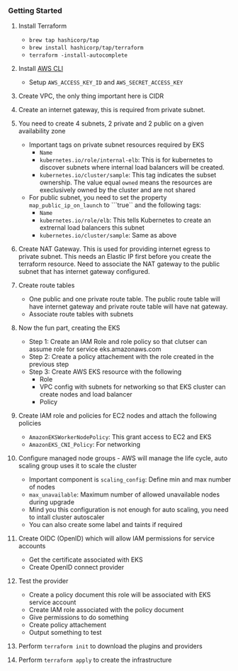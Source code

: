 ### Getting Started
1. Install Terraform
    - ```brew tap hashicorp/tap```
    - ```brew install hashicorp/tap/terraform```
    - ```terraform -install-autocomplete```

2. Install [AWS CLI](https://docs.aws.amazon.com/cli/latest/userguide/getting-started-install.html)
    - Setup ```AWS_ACCESS_KEY_ID``` and ```AWS_SECRET_ACCESS_KEY```
3. Create VPC, the only thing important here is CIDR
4. Create an internet gateway, this is required from private subnet.
5. You need to create 4 subnets, 2 private and 2 public on a given availability zone
    - Important tags on private subnet resources required by EKS
        - ```Name```
        - ```kubernetes.io/role/internal-elb```: This is for kubernetes to discover subnets where internal load balancers will be created.
        - ```kubernetes.io/cluster/sample```: This tag indicates the subset ownership. The value equal ```owned``` means the resources are execlusively owned by the cluster and are not shared
    - For public subnet, you need to set the property ```map_public_ip_on_launch``` to ```true`` and the following tags:
        - ```Name```
        - ```kubernetes.io/role/elb```: This tells Kubernetes to create an extrernal load balancers this subnet  
        - ```kubernetes.io/cluster/sample```: Same as above
6. Create NAT Gateway. This is used for providing internet egress to private subnet. This needs an Elastic IP first before you create the terraform resource. Need to associate the NAT gateway to the public subnet that has internet gateway configured.
7. Create route tables
    - One public and one private route table. The public route table will have internet gateway and private route table will have nat gateway.
    - Associate route tables with subnets
8. Now the fun part, creating the EKS
    - Step 1: Create an IAM Role and role policy so that clutser can assume role for service eks.amazonaws.com
    - Step 2: Create a policy attachement with the role created in the previous step
    - Step 3: Create AWS EKS resource with the following
        - Role
        - VPC config with subnets for networking so that EKS cluster can create nodes and load balancer
        - Policy
9. Create IAM role and policies for EC2 nodes and attach the following policies
    - ```AmazonEKSWorkerNodePolicy```: This grant access to EC2 and EKS
    - ```AmazonEKS_CNI_Policy```: For networking
10. Configure managed node groups - AWS will manage the life cycle, auto scaling group uses it to scale the cluster
    - Important component is ```scaling_config```: Define min and max number of nodes
    - ```max_unavailable```: Maximum number of allowed unavailable nodes during upgrade
    - Mind you this configuration is not enough for auto scaling, you need to intall cluster autoscaler
    - You can also create some label and taints if required
11. Create OIDC (OpenID) which will allow IAM permissions for service accounts
    - Get the certificate associated with EKS
    - Create OpenID connect provider
12. Test the provider
    - Create a policy document this role will be associated with EKS service account
    - Create IAM role associated with the policy document
    - Give permissions to do something
    - Create policy attachement
    - Output something to test
13. Perform ```terraform init``` to download the plugins and providers
14. Perform ```terraform apply``` to create the infrastructure


